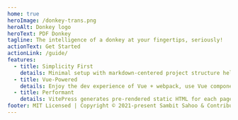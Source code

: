 ```yaml
---
home: true
heroImage: /donkey-trans.png
heroAlt: Donkey logo
heroText: PDF Donkey
tagline: The intelligence of a donkey at your fingertips, seriously!
actionText: Get Started
actionLink: /guide/
features:
  - title: Simplicity First
    details: Minimal setup with markdown-centered project structure helps you focus on writing.
  - title: Vue-Powered
    details: Enjoy the dev experience of Vue + webpack, use Vue components in markdown, and develop custom themes with Vue.
  - title: Performant
    details: VitePress generates pre-rendered static HTML for each page, and runs as an SPA once a page is loaded.
footer: MIT Licensed | Copyright © 2021-present Sambit Sahoo & Contributors
---
```

